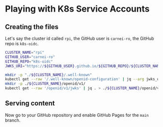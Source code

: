 # Playing with K8s Service Accounts

## Creating the files

Let's say the cluster id called `rpi`, the GitHub user is `carnei-ro`, the GitHub repo is `k8s-oidc`.

```bash
CLUSTER_NAME="rpi"
GITHUB_USER="carnei-ro"
GITHUB_REPO="k8s-oidc"
JWKS_URI="https://${GITHUB_USER}.github.io/${GITHUB_REPO}/${CLUSTER_NAME}/openid/v1/jwks"

mkdir -p "./${CLUSTER_NAME}/.well-known"
kubectl get --raw '/.well-known/openid-configuration' | jq --arg jwks_uri "${JWKS_URI}" '.jwks_uri=$jwks_uri' > ./${CLUSTER_NAME}/.well-known/openid-configuration
mkdir -p ./${CLUSTER_NAME}/openid/v1/
kubectl get --raw '/openid/v1/jwks' | jq . > ./${CLUSTER_NAME}/openid/v1/jwks
```

## Serving content

Now go to your GitHub repository and enable GitHub Pages for the `main` branch.

